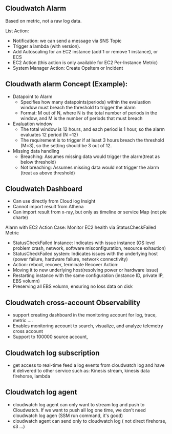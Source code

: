 ## Cloudwatch Alarm

Based on metric, not a raw log data.

List Action:
- Notification: we can send a message via SNS Topic
- Trigger a lambda (with version).
- Add Autoscaling for an EC2 instance (add 1 or remove 1 instance), or ECS
- EC2 Action (this action is only available for EC2 Per-Instance Metric)
- System Manager Action: Create OpsItem or Incident


## Cloudwath alarm Concept (Example):
- Datapoint to Alarm
    - Specifies how many datapoints(periods) within the evaluation window must breach the threshold to trigger the alarm
    - Format: M out of N, where N is the total number of periods in the window, and M is the number of periods that must breach
- Evaluation window
    - The total window is 12 hours, and each period is 1 hour, so the alarm evaluates 12 period (N =12)
    - The requirement is to trigger if at least 3 hours breach the threshold (M=3), so the setting should be 3 out of 12.
- Missing data handling
    - Breaching: Assumes missing data would trigger the alarm(treat as below threshold)
    - Not breaching: Assumes missing data would not trigger the alarm (treat as above threshold)


## Cloudwatch Dashboard
- Can use directly from Cloud log Insight
- Cannot import result from Athena
- Can import result from x-ray, but only as timeline or service Map (not pie charte)

Alarm with EC2 Action
Case:
Monitor EC2 health via StatusCheckFailed Metric
- StatusCheckFailed Instance: Indicates with issue instance (OS level problem crash, network, software misconfiguration, resource exhaution)
- StatusCheckFailed system: Indicates issues with the underlying host (power failure, hardware failure, network connectivity)
- Action: reboot, recover, terminate
Recover Action:
- Moving it to new underlying host(resolving power or hardware issue)
- Restarting instance with the same configuration (instance ID, private IP, EBS volumn)
- Preserving all EBS volumn, ensuring no loss data on disk

## Cloudwatch cross-account Observability
- support creating dashboard in the monitoring account for log, trace, metric ....
- Enables monitoring account to search, visualize, and analyze telemetry cross account
- Support to 100000 source account, 

## Cloudwatch log subscription
- get access to real-time feed a log events from cloudwatch log and have it delivered to other service such as: Kinesis stream, kinesis data firehorse, lambda

## Cloudwatch log agent
- cloudwatch log agent can only want to stream log and push to Cloudwatch. If we want to push all log one time, we don't need cloudwatch log agen (SSM run command, it's good)
- cloudwatch agent can send only to cloudwatch log ( not direct firehorse, s3 ...)